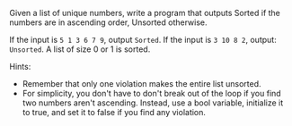 Given a list of unique numbers, write a program that outputs Sorted if the numbers are in ascending order, Unsorted otherwise.

If the input is `5 1 3 6 7 9`, output `Sorted`. If the input is `3 10 8 2`, output: `Unsorted`. A list of size 0 or 1 is sorted.

Hints:
* Remember that only one violation makes the entire list unsorted.
* For simplicity, you don't have to don't break out of the loop if you find two numbers aren't ascending. Instead, use a bool variable, initialize it to true, and set it to false if you find any violation.